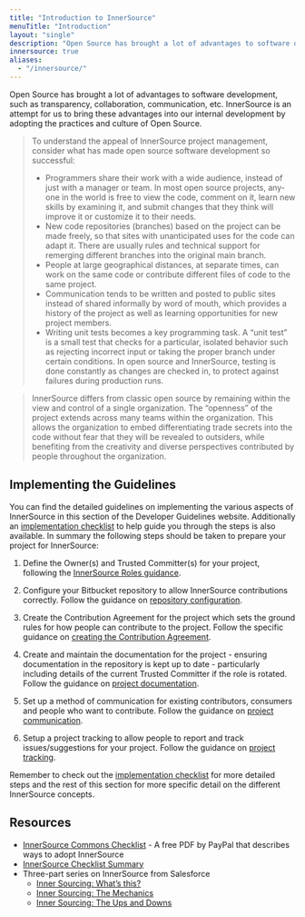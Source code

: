 ```yaml
---
title: "Introduction to InnerSource"
menuTitle: "Introduction"
layout: "single"
description: "Open Source has brought a lot of advantages to software development, such as transparency, collaboration, communication, etc."
innersource: true
aliases:
  - "/innersource/"
---
```


Open Source has brought a lot of advantages to software development, such as transparency, collaboration, communication, etc. InnerSource is an attempt for us to bring these advantages into our internal development by adopting the practices and culture of Open Source.

> To understand the appeal of InnerSource project management, consider what has made open source software development so successful:
>
> - Programmers share their work with a wide audience, instead of just with a manager or team. In most open source projects, any‐ one in the world is free to view the code, comment on it, learn new skills by examining it, and submit changes that they think will improve it or customize it to their needs.
> - New code repositories (branches) based on the project can be made freely, so that sites with unanticipated uses for the code can adapt it. There are usually rules and technical support for remerging different branches into the original main branch.
> - People at large geographical distances, at separate times, can work on the same code or contribute different files of code to the same project.
> - Communication tends to be written and posted to public sites instead of shared informally by word of mouth, which provides a history of the project as well as learning opportunities for new project members.
> - Writing unit tests becomes a key programming task. A “unit test” is a small test that checks for a particular, isolated behavior such as rejecting incorrect input or taking the proper branch under certain conditions. In open source and InnerSource, testing is done constantly as changes are checked in, to protect against failures during production runs.

> InnerSource differs from classic open source by remaining within the view and control of a single organization. The “openness” of the project extends across many teams within the organization. This allows the organization to embed differentiating trade secrets into the code without fear that they will be revealed to outsiders, while benefiting from the creativity and diverse perspectives contributed by people throughout the organization.

<!--
Oram, A (2015) **Getting Started With InnerSource.** O'Reilly Media.
Get your free copy [here](https://www.oreilly.com/programming/free/getting-started-with-innersource.csp)
-->

## Implementing the Guidelines

You can find the detailed guidelines on implementing the various aspects of InnerSource in this section of the Developer Guidelines website. Additionally an [implementation checklist](/innersource/implementation-checklist/) to help guide you through the steps is also available. In summary the following steps should be taken to prepare your project for InnerSource:

1. Define the Owner(s) and Trusted Committer(s) for your project, following the [InnerSource Roles guidance](/innersource/innersource-roles/).

2. Configure your Bitbucket repository to allow InnerSource contributions correctly. Follow the guidance on [repository configuration](/innersource/repository-configuration/).

3. Create the Contribution Agreement for the project which sets the ground rules for how people can contribute to the project. Follow the specific guidance on [creating the Contribution Agreement](/innersource/contribution-agreements/).

4. Create and maintain the documentation for the project - ensuring documentation in the repository is kept up to date - particularly including details of the current Trusted Committer if the role is rotated. Follow the guidance on [project documentation](/innersource/project-documentation/).

5. Set up a method of communication for existing contributors, consumers and people who want to contribute. Follow the guidance on [project communication](/innersource/project-communication/).

6. Setup a project tracking to allow people to report and track issues/suggestions for your project. Follow the guidance on [project tracking](/innersource/project-tracking/).

Remember to check out the [implementation checklist](/innersource/implementation-checklist/) for more detailed steps and the rest of this section for more specific detail on the different InnerSource concepts.

## Resources

- [InnerSource Commons Checklist](http://innersourcecommons.org/checklist/) - A free PDF by PayPal that describes ways to adopt InnerSource
- [InnerSource Checklist Summary](https://github.com/commonality/generator-community/wiki/InnerSource-checklist)
- Three-part series on InnerSource from Salesforce
  - [Inner Sourcing: What’s this?](https://engineering.salesforce.com/inner-sourcing-whats-this-ef2220ae59ec)
  - [Inner Sourcing: The Mechanics](https://engineering.salesforce.com/inner-sourcing-the-mechanics-c0b1421230fd)
  - [Inner Sourcing: The Ups and Downs](https://engineering.salesforce.com/inner-sourcing-the-ups-and-downs-3d443d5417b9)

